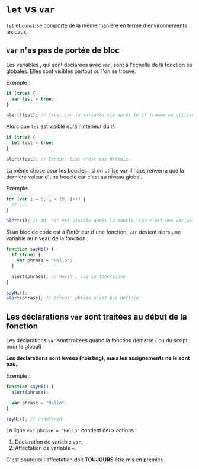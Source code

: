 # `let` vs `var`

`let` et `const` se comporte de la même manière en terme d'environnements lexicaux.

## `var` n'as pas de portée de bloc

Les variables , qui sont déclarées avec `var`, sont à l'échelle de la fonction ou globales. Elles sont visibles partout où l'on se trouve.

Exemple :

```javascript
if (true) {
  var test = true;
}

alert(test); // true, car la variable vie après le if (comme on utilise `var`)
```

Alors que `let` est visible qu'à l'intérieur du if.

```javascript
if (true) {
  let test = true;
}

alert(test); // Erreur: test n'est pas définie.
```

La même chose pour les boucles , si on utilise `var` il nous renverra que la dernière valeur d'une boucle car c'est au niveau global.

Exemple:

```javascript
for (var i = 0; i < 10; i++) {
  // ...
}

alert(i); // 10, "i" est visible après la boucle, car c'est une variable globale.
```

Si un bloc de code est à l'intérieur d'une fonction, `var` devient alors une variable au niveau de la fonction :

```javascript
function sayHi() {
  if (true) {
    var phrase = "Hello";
  }

  alert(phrase); // Hello , ici ça fonctionne
}

sayHi();
alert(phrase); // Erreur: phrase n'est pas définie
```

## Les déclarations `var` sont traitées au début de la fonction

Les déclarations `var` sont traitées quand la fonction démarre ( ou du script pour le global)

**Les déclarations sont levées (hoisting), mais les assignements ne le sont pas.**

Exemple :

```javascript
function sayHi() {
  alert(phrase);

  var phrase = "Hello";
}

sayHi(); // undefined
```

La ligne `var phrase = "Hello"` contient deux actions :

1.  Déclaration de variable `var`.
2.  Affectation de variable `=`.

C'est pourquoi l'affectation doit **TOUJOURS** être mis en premier.
